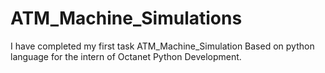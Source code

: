 # ATM_Machine_Simulations
I have completed my first task ATM_Machine_Simulation Based on python language for the intern of Octanet Python Development.
